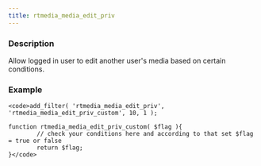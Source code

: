 ```yaml
---
title: rtmedia_media_edit_priv
---
```


### Description


Allow logged in user to edit another user's media based on certain conditions.


### Example



    
    <code>add_filter( 'rtmedia_media_edit_priv', 'rtmedia_media_edit_priv_custom', 10, 1 );
    
    function rtmedia_media_edit_priv_custom( $flag ){
            // check your conditions here and according to that set $flag = true or false
            return $flag;
    }</code>
